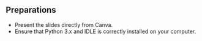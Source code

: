## Preparations
- Present the slides directly from Canva.
- Ensure that Python 3.x and IDLE is correctly installed on your computer.
